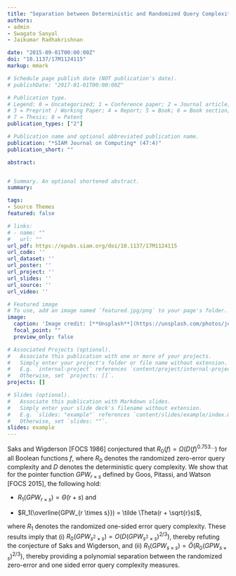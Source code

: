 ```yaml
---
title: "Separation between Deterministic and Randomized Query Complexity"
authors:
- admin
- Swagato Sanyal
- Jaikumar Radhakrishnan

date: "2015-09-01T00:00:00Z"
doi: "10.1137/17M1124115"
markup: mmark

# Schedule page publish date (NOT publication's date).
# publishDate: "2017-01-01T00:00:00Z"

# Publication type.
# Legend: 0 = Uncategorized; 1 = Conference paper; 2 = Journal article;
# 3 = Preprint / Working Paper; 4 = Report; 5 = Book; 6 = Book section;
# 7 = Thesis; 8 = Patent
publication_types: ["2"]

# Publication name and optional abbreviated publication name.
publication: "*SIAM Journal on Computing* (47:4)"
publication_short: ""

abstract:


# Summary. An optional shortened abstract.
summary: 

tags:
- Source Themes
featured: false

# links:
# - name: ""
#   url: ""
url_pdf: https://epubs.siam.org/doi/10.1137/17M1124115
url_code: ''
url_dataset: ''
url_poster: ''
url_project: ''
url_slides: ''
url_source: ''
url_video: ''

# Featured image
# To use, add an image named `featured.jpg/png` to your page's folder. 
image:
  caption: 'Image credit: [**Unsplash**](https://unsplash.com/photos/jdD8gXaTZsc)'
  focal_point: ""
  preview_only: false

# Associated Projects (optional).
#   Associate this publication with one or more of your projects.
#   Simply enter your project's folder or file name without extension.
#   E.g. `internal-project` references `content/project/internal-project/index.md`.
#   Otherwise, set `projects: []`.
projects: []

# Slides (optional).
#   Associate this publication with Markdown slides.
#   Simply enter your slide deck's filename without extension.
#   E.g. `slides: "example"` references `content/slides/example/index.md`.
#   Otherwise, set `slides: ""`.
slides: example
---
```


Saks and Wigderson [FOCS 1986] conjectured that $R_0(f) = \Omega(D(f)^{0.753\ldots})$ for all Boolean functions $f$, where $R_0$ denotes the randomized zero-error query complexity and $D$ denotes the deterministic query complexity. We show that for the pointer function $GPW_{r \times s}$ defined by Goos, Pitassi, and Watson [FOCS 2015], the following hold:

* $R_1(GPW_{r \times s}) = \tilde \Theta(r + s)$ and 

* $R_1(\overline{GPW_{r \times s}}) = \tilde \Theta(r + \sqrt{r}s)$, 

where $R_1$ denotes the randomized one-sided error query complexity. These results imply that (i) $R_0(GPW_{s^2 \times s}) = O(D(GPW_{s^2 \times s})^{2/3})$, thereby refuting the conjecture of Saks and Wigderson, and (ii) $R_1(GPW_{s \times s}) = \tilde O(R_0(GPW_{s \times s})^{2/3})$, thereby providing a polynomial separation between the randomized zero-error and one sided error query complexity measures.